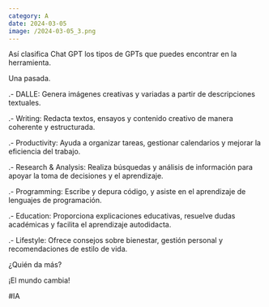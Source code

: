 ```yaml
--- 
category: A 
date: 2024-03-05 
image: /2024-03-05_3.png 
--- 
```


Así clasifica Chat GPT los tipos de GPTs que puedes encontrar en la herramienta. 

Una pasada. 

.- DALLE: Genera imágenes creativas y variadas a partir de descripciones textuales.

.- Writing: Redacta textos, ensayos y contenido creativo de manera coherente y estructurada.

.- Productivity: Ayuda a organizar tareas, gestionar calendarios y mejorar la eficiencia del trabajo.

.- Research & Analysis: Realiza búsquedas y análisis de información para apoyar la toma de decisiones y el aprendizaje.

.- Programming: Escribe y depura código, y asiste en el aprendizaje de lenguajes de programación.

.- Education: Proporciona explicaciones educativas, resuelve dudas académicas y facilita el aprendizaje autodidacta.

.- Lifestyle: Ofrece consejos sobre bienestar, gestión personal y recomendaciones de estilo de vida.

¿Quién da más?

¡El mundo cambia!

#IA